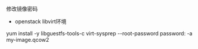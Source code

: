 修改镜像密码

- openstack   libvirt环境



 yum install -y libguestfs-tools-c
virt-sysprep --root-password password:<passwd> -a my-image.qcow2 

